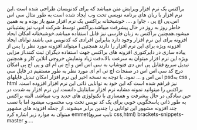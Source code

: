 براکتس یک نرم افزار ویرایش متن میباشد که برای کدنویسان طراحی شده است .این نرم افزار  با ربان های برنامه نویسی تحت وب ایجاد شده است به طور مثال سی اس اس،پی اچ پی ، جاوا و ....
خوشبختانه براکتس یک نرم افزار منبع باز بوده و به همین خاطر روز به روز در حال پیشرفت میباشد.براکتس توسط شرکت ادوب نیز پشتیبانی میشود.همچنین براکتس به زبان فارسی نیز قابل استفاده میباشد.خوشبختانه امکان ایجاد افزونه برای این نرم افزار وجود دارد بنابراین افرادی که کدنویس می باشند توانای ایجاد افزونه ویژه برای این نرم افزار را دارند همچنین ا میتواند افزونه مورد نظر را پس از پیاده سازی در دایرکتوری افزونه های براکتس جهت استفاده دیگران ثبت کنند.از مزایی ویژه این نرم افزار میتوان به سرعت بالا،دقت زیاد ونمایش خروجی آنلاین کار و همچنین تبدیل سریع قفایل پی اس دی فتوشاپ به سی اس اس و اچ تی ام ای و پی اچ پی امکان درج کد سی اس اس در صفحات اچ تی ام ای مورد نظر به طور مستقیم در فایل سی اس اس و ... نمود. 
با توجه به نسخه اخیر این نرم افزار امکان تبدیل فایلهای 
psdبه css , html
نیز فراهم شده است که این خود به توانایی ذاتی این نرم افزار افزوده است.
براکتس را میتوانید نمونه مشابه نرم افزار سابتایتل دانست.این نرم افزار به شدت در حین سادگی در حال پیشرفت و همسازی با تکنولوژی های جدید وب میباشد.
البته براکتس به طور ذاتی پاسخگویی خوبی برای یک کد نویس تحت وب محسوب میشود اما با نصب چند افزونه مشهور این توانایی را چندین برابر میشوند.
از جمله افزونه های مشهور میتوان به موارد زیر اشاره کرد
emmet(تایپ سریع css,html)
brackets-snippets-master
و....